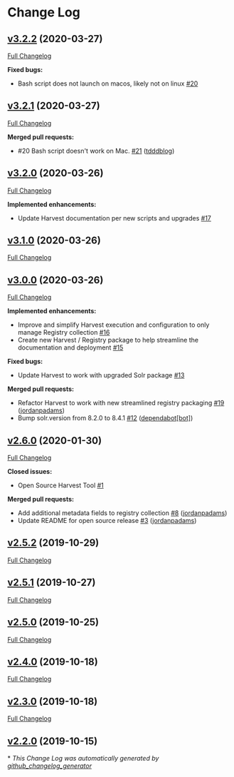 # Change Log

## [v3.2.2](https://github.com/NASA-PDS-Incubator/harvest/tree/v3.2.2) (2020-03-27)
[Full Changelog](https://github.com/NASA-PDS-Incubator/harvest/compare/v3.2.1...v3.2.2)

**Fixed bugs:**

- Bash script does not launch on macos, likely not on linux  [\#20](https://github.com/NASA-PDS-Incubator/harvest/issues/20)

## [v3.2.1](https://github.com/NASA-PDS-Incubator/harvest/tree/v3.2.1) (2020-03-27)
[Full Changelog](https://github.com/NASA-PDS-Incubator/harvest/compare/v3.2.0...v3.2.1)

**Merged pull requests:**

- \#20 Bash script doesn't work on Mac.  [\#21](https://github.com/NASA-PDS-Incubator/harvest/pull/21) ([tdddblog](https://github.com/tdddblog))

## [v3.2.0](https://github.com/NASA-PDS-Incubator/harvest/tree/v3.2.0) (2020-03-26)
[Full Changelog](https://github.com/NASA-PDS-Incubator/harvest/compare/v3.1.0...v3.2.0)

**Implemented enhancements:**

- Update Harvest documentation per new scripts and upgrades [\#17](https://github.com/NASA-PDS-Incubator/harvest/issues/17)

## [v3.1.0](https://github.com/NASA-PDS-Incubator/harvest/tree/v3.1.0) (2020-03-26)
[Full Changelog](https://github.com/NASA-PDS-Incubator/harvest/compare/v3.0.0...v3.1.0)

## [v3.0.0](https://github.com/NASA-PDS-Incubator/harvest/tree/v3.0.0) (2020-03-26)
[Full Changelog](https://github.com/NASA-PDS-Incubator/harvest/compare/v2.6.0...v3.0.0)

**Implemented enhancements:**

- Improve and simplify Harvest execution and configuration to only manage Registry collection [\#16](https://github.com/NASA-PDS-Incubator/harvest/issues/16)
- Create new Harvest / Registry package to help streamline the documentation and deployment [\#15](https://github.com/NASA-PDS-Incubator/harvest/issues/15)

**Fixed bugs:**

- Update Harvest to work with upgraded Solr package [\#13](https://github.com/NASA-PDS-Incubator/harvest/issues/13)

**Merged pull requests:**

- Refactor Harvest to work with new streamlined registry packaging [\#19](https://github.com/NASA-PDS-Incubator/harvest/pull/19) ([jordanpadams](https://github.com/jordanpadams))
- Bump solr.version from 8.2.0 to 8.4.1 [\#12](https://github.com/NASA-PDS-Incubator/harvest/pull/12) ([dependabot[bot]](https://github.com/apps/dependabot))

## [v2.6.0](https://github.com/NASA-PDS-Incubator/harvest/tree/v2.6.0) (2020-01-30)
[Full Changelog](https://github.com/NASA-PDS-Incubator/harvest/compare/v2.5.2...v2.6.0)

**Closed issues:**

- Open Source Harvest Tool [\#1](https://github.com/NASA-PDS-Incubator/harvest/issues/1)

**Merged pull requests:**

- Add additional metadata fields to registry collection [\#8](https://github.com/NASA-PDS-Incubator/harvest/pull/8) ([jordanpadams](https://github.com/jordanpadams))
- Update README for open source release [\#3](https://github.com/NASA-PDS-Incubator/harvest/pull/3) ([jordanpadams](https://github.com/jordanpadams))

## [v2.5.2](https://github.com/NASA-PDS-Incubator/harvest/tree/v2.5.2) (2019-10-29)
[Full Changelog](https://github.com/NASA-PDS-Incubator/harvest/compare/v2.5.1...v2.5.2)

## [v2.5.1](https://github.com/NASA-PDS-Incubator/harvest/tree/v2.5.1) (2019-10-27)
[Full Changelog](https://github.com/NASA-PDS-Incubator/harvest/compare/v2.5.0...v2.5.1)

## [v2.5.0](https://github.com/NASA-PDS-Incubator/harvest/tree/v2.5.0) (2019-10-25)
[Full Changelog](https://github.com/NASA-PDS-Incubator/harvest/compare/v2.4.0...v2.5.0)

## [v2.4.0](https://github.com/NASA-PDS-Incubator/harvest/tree/v2.4.0) (2019-10-18)
[Full Changelog](https://github.com/NASA-PDS-Incubator/harvest/compare/v2.3.0...v2.4.0)

## [v2.3.0](https://github.com/NASA-PDS-Incubator/harvest/tree/v2.3.0) (2019-10-18)
[Full Changelog](https://github.com/NASA-PDS-Incubator/harvest/compare/v2.2.0...v2.3.0)

## [v2.2.0](https://github.com/NASA-PDS-Incubator/harvest/tree/v2.2.0) (2019-10-15)


\* *This Change Log was automatically generated by [github_changelog_generator](https://github.com/skywinder/Github-Changelog-Generator)*